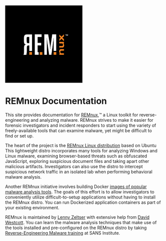 <img width="250" height="250" src="REMnux-logo.png" alt="REMnux Logo" /><p></p>

# REMnux Documentation

This site provides  documentation for [REMnux](https://REMnux.org),&trade; a Linux toolkit for reverse-engineering and analyzing malware. REMnux strives to make it easier for forensic investigators and incident responders to start using the variety of freely-available tools that can examine malware, yet might be difficult to find or set up.

The heart of the project is the [REMnux Linux distribution](distro/get.md) based on Ubuntu This lightweight distro incorporates many tools for analyzing Windows and Linux malware, examining browser-based threats such as obfuscated JavaScript, exploring suspicious document files and taking apart other malicious artifacts. Investigators can also use the distro to intercept suspicious network traffic in an isolated lab when performing behavioral malware analysis.

Another REMnux initiative involves building Docker [images of popular malware analysis tools](containers/malware-analysis.md). The goals of this effort is to allow investigators to conveniently utilize difficult-to-setup applications without having to install the REMnux distro. You can run Dockerized application containers as part of your existing environment.

REMnux is maintained by [Lenny Zeltser](http://zeltser.com) with extensive help from [David Westcott](https://twitter.com/beast_fighter). You can learn the malware analysis techniques that make use of the tools installed and pre-configured on the REMnux distro by taking [Reverse-Engineering Malware training](http://www.sans.org/course/reverse-engineering-malware-malware-analysis-tools-techniques) at SANS Institute.
